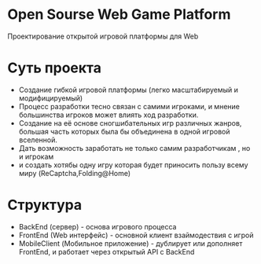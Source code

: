 Open Sourse Web Game Platform 
=======
Проектирование открытой игровой платформы для Web

Суть проекта
=======
* Создание гибкой игровой платформы (легко масштабируемый и модифицируемый)
* Процесс разработки тесно связан с самими игроками, и мнение большинства игроков может влиять ход разработки.
* Создание на её основе сногшибательных игр различных жанров, большая часть которых была бы объединена в одной игровой вселенной.
* Дать возможность заработать не только самим разработчикам , но и игрокам
* и создать хотябы одну игру которая будет приносить пользу всему миру (ReCaptcha,Folding@Home)


Структура
=======
 * BackEnd (сервер) - основа игрового процесса
 * FrontEnd (Web интерфейс) - основной клиент взаймодествия с игрой
 * MobileClient (Мобильное приложение) - дублирует или дополняет FrontEnd, и работает через открытый API c BackEnd


